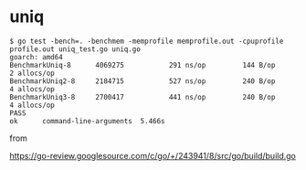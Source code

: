 # uniq


```
$ go test -bench=. -benchmem -memprofile memprofile.out -cpuprofile profile.out uniq_test.go uniq.go
goarch: amd64
BenchmarkUniq-8    	 4069275	       291 ns/op	     144 B/op	       2 allocs/op
BenchmarkUniq2-8   	 2184715	       527 ns/op	     240 B/op	       4 allocs/op
BenchmarkUniq3-8   	 2700417	       441 ns/op	     240 B/op	       4 allocs/op
PASS
ok  	command-line-arguments	5.466s
```


from 

https://go-review.googlesource.com/c/go/+/243941/8/src/go/build/build.go

